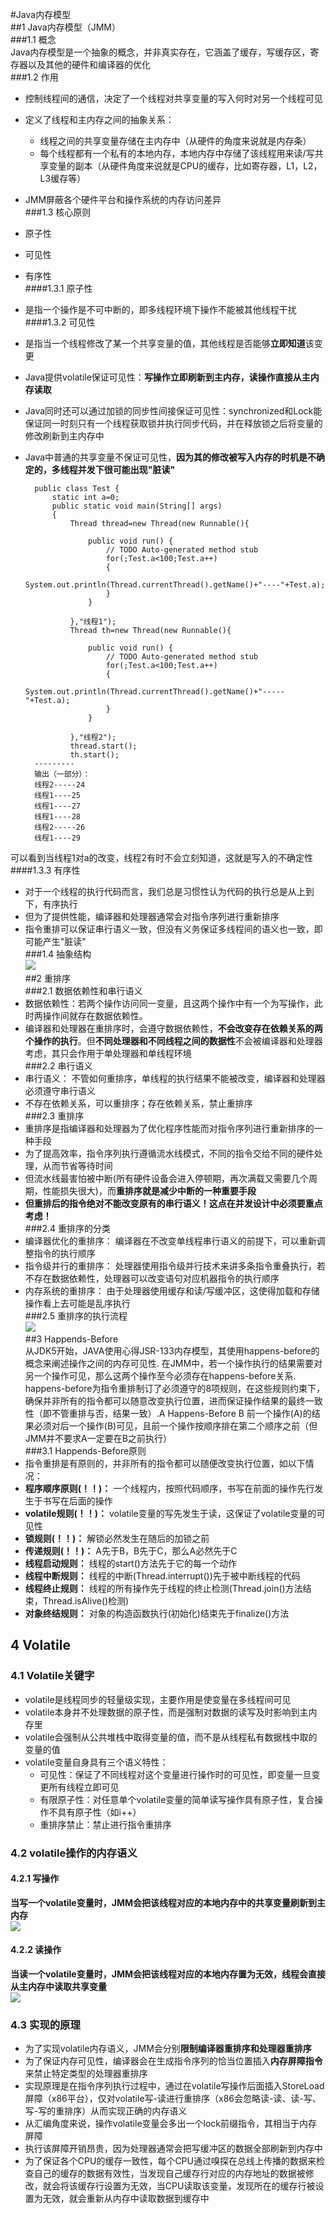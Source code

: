 #Java内存模型  
##1 Java内存模型（JMM）  
###1.1 概念  
Java内存模型是一个抽象的概念，并非真实存在，它涵盖了缓存，写缓存区，寄存器以及其他的硬件和编译器的优化  
###1.2 作用  
* 控制线程间的通信，决定了一个线程对共享变量的写入何时对另一个线程可见  
* 定义了线程和主内存之间的抽象关系：  
	* 线程之间的共享变量存储在主内存中（从硬件的角度来说就是内存条）  
	* 每个线程都有一个私有的本地内存，本地内存中存储了该线程用来读/写共享变量的副本（从硬件角度来说就是CPU的缓存，比如寄存器，L1，L2，L3缓存等）  
* JMM屏蔽各个硬件平台和操作系统的内存访问差异  
###1.3 核心原则  
* 原子性  
* 可见性  
* 有序性  
####1.3.1 原子性  
* 是指一个操作是不可中断的，即多线程环境下操作不能被其他线程干扰  
####1.3.2 可见性  
* 是指当一个线程修改了某一个共享变量的值，其他线程是否能够**立即知道**该变更 
*  Java提供volatile保证可见性：**写操作立即刷新到主内存，读操作直接从主内存读取**  
*  Java同时还可以通过加锁的同步性间接保证可见性：synchronized和Lock能保证同一时刻只有一个线程获取锁并执行同步代码，并在释放锁之后将变量的修改刷新到主内存中
* Java中普通的共享变量不保证可见性，**因为其的修改被写入内存的时机是不确定的，多线程并发下很可能出现"脏读"**  
		
		public class Test {
			static int a=0;
			public static void main(String[] args)
			{
				Thread thread=new Thread(new Runnable(){

					public void run() {
						// TODO Auto-generated method stub
						for(;Test.a<100;Test.a++)
						{
							System.out.println(Thread.currentThread().getName()+"----"+Test.a);
						}
					}
			
				},"线程1");
				Thread th=new Thread(new Runnable(){

					public void run() {
						// TODO Auto-generated method stub
						for(;Test.a<100;Test.a++)
						{
							System.out.println(Thread.currentThread().getName()+"-----"+Test.a);
						}
					}
			
				},"线程2");
				thread.start();
				th.start();
		---------  
		输出（一部分）：  
		线程2-----24
		线程1----25
		线程1----27
		线程1----28
		线程2-----26
		线程1----29  
可以看到当线程1对a的改变，线程2有时不会立刻知道，这就是写入的不确定性  
####1.3.3 有序性  
* 对于一个线程的执行代码而言，我们总是习惯性认为代码的执行总是从上到下，有序执行
* 但为了提供性能，编译器和处理器通常会对指令序列进行重新排序
* 指令重排可以保证串行语义一致，但没有义务保证多线程间的语义也一致，即可能产生"脏读"  
###1.4 抽象结构  
![](http://static.zybuluo.com/kiraSally/0tmogigvobjwm3nq784lnm8z/JMM.jpg)    
##2 重排序  
###2.1 数据依赖性和串行语义  
* 数据依赖性：若两个操作访问同一变量，且这两个操作中有一个为写操作，此时两操作间就存在数据依赖性。  
* 编译器和处理器在重排序时，会遵守数据依赖性，**不会改变存在依赖关系的两个操作的执行**。但**不同处理器和不同线程之间的数据性**不会被编译器和处理器考虑，其只会作用于单处理器和单线程环境  
###2.2 串行语义  
* 串行语义： 不管如何重排序，单线程的执行结果不能被改变，编译器和处理器必须遵守串行语义
* 不存在依赖关系，可以重排序；存在依赖关系，禁止重排序  
###2.3 重排序  
* 重排序是指编译器和处理器为了优化程序性能而对指令序列进行重新排序的一种手段
* 为了提高效率，指令序列执行遵循流水线模式，不同的指令交给不同的硬件处理，从而节省等待时间
* 但流水线最害怕被中断(所有硬件设备会进入停顿期，再次满载又需要几个周期，性能损失很大)，而**重排序就是减少中断的一种重要手段**
* **但重排后的指令绝对不能改变原有的串行语义！这点在并发设计中必须要重点考虑！**  
###2.4 重排序的分类  
* 编译器优化的重排序： 编译器在不改变单线程串行语义的前提下，可以重新调整指令的执行顺序  
* 指令级并行的重排序： 处理器使用指令级并行技术来讲多条指令重叠执行，若不存在数据依赖性，处理器可以改变语句对应机器指令的执行顺序
* 内存系统的重排序： 由于处理器使用缓存和读/写缓冲区，这使得加载和存储操作看上去可能是乱序执行  
###2.5 重排序的执行流程  
![](http://static.zybuluo.com/kiraSally/oz4u8e5lrvb1p8t2l26mpoih/image_1bnl122f613nr9php3411dv50u5n.png)  
##3 Happends-Before  
从JDK5开始，JAVA使用心得JSR-133内存模型，其使用happens-before的概念来阐述操作之间的内存可见性.
在JMM中，若一个操作执行的结果需要对另一个操作可见，那么这两个操作至今必须存在happens-before关系.
happens-before为指令重排制订了必须遵守的8项规则，在这些规则约束下，确保并非所有的指令都可以随意改变执行位置，进而保证操作结果的最终一致性（即不管重排与否，结果一致）.A Happens-Before B 前一个操作(A)的结果必须对后一个操作(B)可见，且前一个操作按顺序排在第二个顺序之前（但JMM并不要求A一定要在B之前执行）  
###3.1 Happends-Before原则  
*  指令重排是有原则的，并非所有的指令都可以随便改变执行位置，如以下情况：
*  **程序顺序原则(！！)：** 一个线程内，按照代码顺序，书写在前面的操作先行发生于书写在后面的操作
*  **volatile规则(！！)：** volatile变量的写先发生于读，这保证了volatile变量的可见性
*  **锁规则(！！)：** 解锁必然发生在随后的加锁之前
*  **传递规则(！！)：** A先于B，B先于C，那么A必然先于C
*  **线程启动规则：** 线程的start()方法先于它的每一个动作
*  **线程中断规则：** 线程的中断(Thread.interrupt())先于被中断线程的代码
*  **线程终止规则：** 线程的所有操作先于线程的终止检测(Thread.join()方法结束，Thread.isAlive()检测)
*  **对象终结规则：** 对象的构造函数执行(初始化)结束先于finalize()方法  

## 4 Volatile  
### 4.1 Volatile关键字  

* volatile是线程同步的轻量级实现，主要作用是使变量在多线程间可见  
* volatile本身并不处理数据的原子性，而是强制对数据的读写及时影响到主内存里  
* volatile会强制从公共堆栈中取得变量的值，而不是从线程私有数据栈中取的变量的值  
* volatile变量自身具有三个语义特性：   
	* 可见性：保证了不同线程对这个变量进行操作时的可见性，即变量一旦变更所有线程立即可见
	* 有限原子性：对任意单个volatile变量的简单读写操作具有原子性，复合操作不具有原子性（如i++）  
	* 重排序禁止：禁止进行指令重排序  

### 4.2 volatile操作的内存语义  

#### 4.2.1 写操作  
**当写一个volatile变量时，JMM会把该线程对应的本地内存中的共享变量刷新到主内存**  
![](http://static.zybuluo.com/kiraSally/dnkdzqfkf5a1sfrybxn3fhg9/Valotile%E5%86%85%E5%AD%98%E6%A8%A1%E5%9E%8B-%E8%AF%BB.jpg)  

#### 4.2.2 读操作  
**当读一个volatile变量时，JMM会把该线程对应的本地内存置为无效，线程会直接从主内存中读取共享变量**  
![](http://static.zybuluo.com/kiraSally/5jiqpn4pgeqlz7p54bpd358f/Valotile%E5%86%85%E5%AD%98%E6%A8%A1%E5%9E%8B-%E5%86%99.jpg)  

### 4.3 实现的原理  

* 为了实现volatile内存语义，JMM会分别**限制编译器重排序和处理器重排序**  
* 为了保证内存可见性，编译器会在生成指令序列的恰当位置插入**内存屏障指令**来禁止特定类型的处理器重排序  
* 实现原理是在指令序列执行过程中，通过在volatile写操作后面插入StoreLoad屏障（x86平台），仅对volatile写-读进行重排序（x86会忽略读-读、读-写、写-写的重排序）从而实现正确的内存语义  
* 从汇编角度来说，操作volatile变量会多出一个lock前缀指令，其相当于内存屏障  
* 执行该屏障开销昂贵，因为处理器通常会把写缓冲区的数据全部刷新到内存中  
* 为了保证各个CPU的缓存一致性，每个CPU通过嗅探在总线上传播的数据来检查自己的缓存的数据有效性，当发现自己缓存行对应的内存地址的数据被修改，就会将该缓存行设置为无效，当CPU读取该变量，发现所在的缓存行被设置为无效，就会重新从内存中读取数据到缓存中